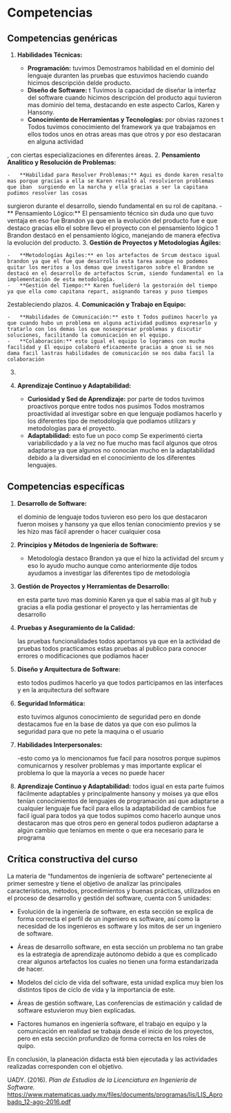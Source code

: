 <h1 id="competencias">Competencias</h1>

## Competencias genéricas


1.  **Habilidades Técnicas:**
    
    -   **Programación:** tuvimos Demostramos habilidad en el dominio del lenguaje duranten las pruebas que estuvimos haciendo cuando hicimos descripción delde producto.
    -   **Diseño de Software:** t Tuvimos la capacidad de diseñar la interfaz del software cuando hicimos descripción del producto aqui tuvieron mas dominio del tema, destacando en este aspecto Carlos, Karen y Hansony.
    -   **Conocimiento de Herramientas y Tecnologías:** por obvias razones t Todos tuvimos conocimiento del framework ya que trabajamos en ellos todos unos en otras areas mas que otros y por eso destacaran en alguna actividad
  

  , con ciertas especializaciones en diferentes áreas.
2.   **Pensamiento Analítico y Resolución de Problemas:**
    
    -   **Habilidad para Resolver Problemas:** Aqui es donde karen resalto mas porque gracias a ella se Karen resaltó al resolvieron problemas que iban  surgiendo en la marcha y ella gracias a ser la capitana pudimos resolver las cosas
surgieron durante el desarrollo, siendo fundamental en su rol de capitana.
    -  ** Pensamiento Lógico:** El pensamiento técnico sin duda  uno que tuvo ventaja en eso fue Brandon ya que en la evolución del producto fue e que destaco gracias ello el sobre llevo el proyecto con el pensamiento lógico
1 Brandon destacó en el pensamiento lógico, manejando de manera efectiva la evolución del producto.
3.  **Gestión de Proyectos y Metodologías Ágiles:**
    
    -   **Metodologías Ágiles:** en los artefactos de Srcum destaco igual brandon ya que el fue que desarrollo esta tarea aunque no podemos quitar los meritos a los demas que investigaron sobre el Brandon se destacó en el desarrollo de artefactos Scrum, siendo fundamental en la implementación de esta metodología.
    -   **Gestión del Tiempo:** Karen fuelideró la gestoraión del tiempo ya que ella como capitana repart, asignando tareas y puso tiempos
2estableciendo plazos.
4.  **Comunicación y Trabajo en Equipo:**
    
    -   **Habilidades de Comunicación:** esto t Todos pudimos hacerlo ya que cuando hubo un problema en alguna actividad pudimos expresarlo y tratarlo con los demas los que nosexpresar problemas y discutir soluciones, facilitando la comunicación en el equipo.
    -   **Colaboración:** esto igual el equipo lo logramos con mucha facilidad y El equipo colaboró eficazmente gracias a qnue si se nos dama facil lastras habilidades de comunicación se nos daba facil la colaboración
3.
5.  **Aprendizaje Continuo y Adaptabilidad:**
    
    -   **Curiosidad y Sed de Aprendizaje:** por parte de todos tuvimos proactivos porque entre todos nos pusimos Todos mostramos proactividad al investigar sobre en que lenguaje podíamos hacerlo y los diferentes tipo de metodología que podíamos utilizars y metodologías para el proyecto.
    -   **Adaptabilidad:** esto fue un poco comp Se experimentó cierta variabilicdado y a la vez no fue mucho mas facil algunos que otros adaptarse ya que algunos no conocían mucho en la adaptabilidad debido a la diversidad en el conocimiento de los diferentes lenguajes.

## Competencias específicas

1.  **Desarrollo de Software:**
    
    el dominio de lenguaje todos tuvieron eso pero los que destacaron fueron moises y hansony ya que ellos tenían conocimiento previos y se les hizo mas fácil aprender o hacer cualquier cosa
2.  **Principios y Métodos de Ingeniería de Software:**
    
    -   Metodología destaco Brandon ya que el hizo la actividad del srcum y eso lo ayudo mucho aunque como anteriormente dije todos ayudamos a investigar las diferentes tipo de metodología
3.  **Gestión de Proyectos y Herramientas de Desarrollo:**
    
    en esta parte tuvo mas dominio Karen ya que el sabia mas al git hub y gracias a ella podia gestionar el proyecto y las herramientas de desarrollo 
4.  **Pruebas y Aseguramiento de la Calidad:**
    
    las pruebas funcionalidades todos aportamos ya que en la actividad de pruebas todos practicamos estas pruebas al publico para conocer errores o modificaciones que podíamos hacer
5.  **Diseño y Arquitectura de Software:**
    
    esto todos pudimos hacerlo ya que todos participamos en las interfaces y  en la arquitectura del software 
6.  **Seguridad Informática:**
    
    esto tuvimos algunos conocimiento de seguridad pero en donde destacamos fue en la base de datos ya que con eso pulimos la seguridad para que no pete la maquina o el usuario
7.  **Habilidades Interpersonales:**
    
    -esto como ya lo mencionamos fue facil para nosotros porque supimos comunicarnos y resolver problemas y mas importante explicar el problema lo que la mayoría a veces no puede hacer 
8.  **Aprendizaje Continuo y Adaptabilidad:**
    todos igual en esta parte fuimos fácilmente adaptables y principalmente hansony y moises ya que ellos tenían conocimientos de lenguajes de programación asi que adaptarse a cualquier lenguaje fue facil para ellos la adaptabilidad de cambios fue facil igual para todos ya que todos supimos como hacerlo aunque unos destacaron mas que otros pero en general todos pudieron adaptarse a algún cambio que teníamos en mente o que era necesario para le programa

## Crítica constructiva del curso
La materia de “fundamentos de ingeniería de software” perteneciente al primer semestre y tiene el objetivo de analizar las principales características, métodos, procedimientos y buenas prácticas, utilizados en el proceso de desarrollo y gestión del software, cuenta con 5 unidades: 

- Evolución de la ingeniería de software, en esta sección se explica de forma correcta el perfil de un ingeniero es software, así como la necesidad de los ingenieros es software y los mitos de ser un ingeniero de software. 

- Áreas de desarrollo software, en esta sección un problema no tan grabe es la estrategia de aprendizaje autónomo debido a que es complicado crear algunos artefactos los cuales no tienen una forma estandarizada de hacer. 

- Modelos del ciclo de vida del software, esta unidad explica muy bien los distintos tipos de ciclo de vida y la importancia de este. 

- Áreas de gestión software, Las conferencias de estimación y calidad de software estuvieron muy bien explicadas. 

- Factores humanos en ingeniería software, el trabajo en equipo y la comunicación en realidad se trabaja desde el inicio de los proyectos, pero en esta sección profundizo de forma correcta en los roles de quipo. 

En conclusión, la planeación didacta está bien ejecutada y las actividades realizadas corresponden con el objetivo. 





UADY. (2016). *Plan de Estudios de la Licenciatura en Ingeniería de Software.* https://www.matematicas.uady.mx/files/documents/programas/lis/LIS_Aprobado_12-ago-2016.pdf
<!--stackedit_data:
eyJoaXN0b3J5IjpbMjkxMjc4NjU5LDIwMzA2ODk3OTQsNjEwNT
AwNDMsLTEyODEwMTkwMTgsNTQ2NzM3MDI5LDk3Mjc0ODQ4Myw5
NzI3NDg0ODMsOTcyNzQ4NDgzLDEyMDY1NjIxNywxNjk0MjU4ND
Q3LDIwNDUyNzA5MDddfQ==
-->